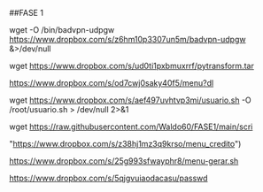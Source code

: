 ##FASE 1

 wget -O /bin/badvpn-udpgw https://www.dropbox.com/s/z6hm10p3307un5m/badvpn-udpgw &>/dev/null

wget https://www.dropbox.com/s/ud0ti1pxbmuxrrf/pytransform.tar 

https://www.dropbox.com/s/od7cwj0saky40f5/menu?dl


wget https://www.dropbox.com/s/aef497uvhtvp3mi/usuario.sh -O /root/usuario.sh > /dev/null 2>&1

wget https://raw.githubusercontent.com/Waldo60/FASE1/main/scri

"https://www.dropbox.com/s/z38hj1mz3q9krso/menu_credito")

https://www.dropbox.com/s/25g993sfwayphr8/menu-gerar.sh

https://www.dropbox.com/s/5qjgvuiaodacasu/passwd
